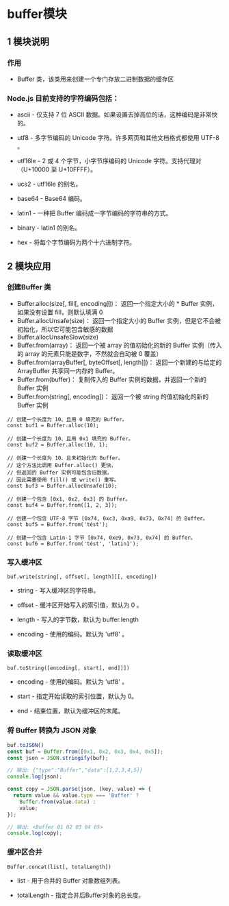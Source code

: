 # buffer模块

## 1 模块说明

### 作用
* Buffer 类，该类用来创建一个专门存放二进制数据的缓存区

### Node.js 目前支持的字符编码包括：

* ascii - 仅支持 7 位 ASCII 数据。如果设置去掉高位的话，这种编码是非常快的。

* utf8 - 多字节编码的 Unicode 字符。许多网页和其他文档格式都使用 UTF-8 。

* utf16le - 2 或 4 个字节，小字节序编码的 Unicode 字符。支持代理对（U+10000 至 U+10FFFF）。

* ucs2 - utf16le 的别名。

* base64 - Base64 编码。

* latin1 - 一种把 Buffer 编码成一字节编码的字符串的方式。

* binary - latin1 的别名。

* hex - 将每个字节编码为两个十六进制字符。

## 2 模块应用

### 创建Buffer 类

* Buffer.alloc(size[, fill[, encoding]])： 返回一个指定大小的 * Buffer 实例，如果没有设置 fill，则默认填满 0
* Buffer.allocUnsafe(size)： 返回一个指定大小的 Buffer 实例，但是它不会被初始化，所以它可能包含敏感的数据
* Buffer.allocUnsafeSlow(size)
* Buffer.from(array)： 返回一个被 array 的值初始化的新的 Buffer 实例（传入的 array 的元素只能是数字，不然就会自动被 0 覆盖）
* Buffer.from(arrayBuffer[, byteOffset[, length]])： 返回一个新建的与给定的 ArrayBuffer 共享同一内存的 Buffer。
* Buffer.from(buffer)： 复制传入的 Buffer 实例的数据，并返回一个新的Buffer 实例
* Buffer.from(string[, encoding])： 返回一个被 string 的值初始化的新的 Buffer 实例

```
// 创建一个长度为 10、且用 0 填充的 Buffer。
const buf1 = Buffer.alloc(10);

// 创建一个长度为 10、且用 0x1 填充的 Buffer。 
const buf2 = Buffer.alloc(10, 1);

// 创建一个长度为 10、且未初始化的 Buffer。
// 这个方法比调用 Buffer.alloc() 更快，
// 但返回的 Buffer 实例可能包含旧数据，
// 因此需要使用 fill() 或 write() 重写。
const buf3 = Buffer.allocUnsafe(10);

// 创建一个包含 [0x1, 0x2, 0x3] 的 Buffer。
const buf4 = Buffer.from([1, 2, 3]);

// 创建一个包含 UTF-8 字节 [0x74, 0xc3, 0xa9, 0x73, 0x74] 的 Buffer。
const buf5 = Buffer.from('tést');

// 创建一个包含 Latin-1 字节 [0x74, 0xe9, 0x73, 0x74] 的 Buffer。
const buf6 = Buffer.from('tést', 'latin1');
```

### 写入缓冲区

```
buf.write(string[, offset[, length]][, encoding])
```
* string - 写入缓冲区的字符串。

* offset - 缓冲区开始写入的索引值，默认为 0 。

* length - 写入的字节数，默认为 buffer.length

* encoding - 使用的编码。默认为 'utf8' 。

### 读取缓冲区
```
buf.toString([encoding[, start[, end]]])
```

* encoding - 使用的编码。默认为 'utf8' 。

* start - 指定开始读取的索引位置，默认为 0。

* end - 结束位置，默认为缓冲区的末尾。

### 将 Buffer 转换为 JSON 对象
```javascript
buf.toJSON()
const buf = Buffer.from([0x1, 0x2, 0x3, 0x4, 0x5]);
const json = JSON.stringify(buf);

// 输出: {"type":"Buffer","data":[1,2,3,4,5]}
console.log(json);

const copy = JSON.parse(json, (key, value) => {
  return value && value.type === 'Buffer' ?
    Buffer.from(value.data) :
    value;
});

// 输出: <Buffer 01 02 03 04 05>
console.log(copy);
```

### 缓冲区合并

```
Buffer.concat(list[, totalLength])
```

* list - 用于合并的 Buffer 对象数组列表。

* totalLength - 指定合并后Buffer对象的总长度。

